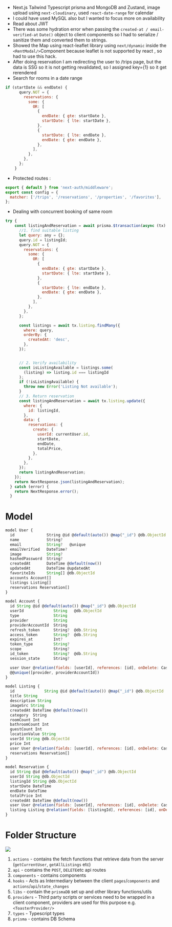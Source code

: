 - Next.js Tailwind Typescript prisma and MongoDB and Zustand, image upload using `next-cloudinary`, used `react-date-range` for calendar
- I could have used MySQL also but I wanted to focus more on availability
- Read about JWT
- There was some hydration error when passing the `created-at / email-verified-at` `Date()` object to client components so I had to serialize / sanitize them and converted them to strings.
- Showed the Map using react-leaflet library using `next/dynamic` inside the `<RentModal/>`Component because leaflet is not supported by react , so had to use this hack.
- After doing reservation I am redirecting the user to /trips page, but the data is SSG so it is not getting revalidated, so I assigned <TripsClient/> key={1} so it get rerendered
- Search for rooms in a date range
```javascript
if (startDate && endDate) {
      query.NOT = {
        reservations: {
          some: {
            OR: [
              {
                endDate: { gte: startDate },
                startDate: { lte: startDate },
              },
              {
                startDate: { lte: endDate },
                endDate: { gte: endDate },
              },
            ],
          },
        },
      };
    }
```
- Protected routes :
```javascript
export { default } from 'next-auth/middleware';
export const config = {
  matcher: ['/trips', '/reservations', '/properties', '/favorites'],
};
```
- Dealing with concurrent booking of same room
```javascript
try {
    const listingAndReservation = await prisma.$transaction(async (tx) => {
      //1. find suitable listing
      let query: any = {};
      query.id = listingId;
      query.NOT = {
        reservations: {
          some: {
            OR: [
              {
                endDate: { gte: startDate },
                startDate: { lte: startDate },
              },
              {
                startDate: { lte: endDate },
                endDate: { gte: endDate },
              },
            ],
          },
        },
      };

      const listings = await tx.listing.findMany({
        where: query,
        orderBy: {
          createdAt: 'desc',
        },
      });


      // 2. Verify availability
      const isListingAvailable = listings.some(
        (listing) => listing.id === listingId
      );
      if (!isListingAvailable) {
        throw new Error('Listing Not available');
      }
      // 3. Return reservation
      const listingAndReservation = await tx.listing.update({
        where: {
          id: listingId,
        },
        data: {
          reservations: {
            create: {
              userId: currentUser.id,
              startDate,
              endDate,
              totalPrice,
            },
          },
        },
      });
      return listingAndReservation;
    });
    return NextResponse.json(listingAndReservation);
  } catch (error) {
    return NextResponse.error();
  }
```
# Model

```javascript
model User {
  id              String @id @default(auto()) @map("_id") @db.ObjectId
  name            String?
  email           String?   @unique
  emailVerified   DateTime?
  image           String?
  hashedPassword  String?
  createdAt       DateTime @default(now())
  updatedAt       DateTime @updatedAt
  favoriteIds     String[] @db.ObjectId
  accounts Account[]
  listings Listing[]
  reservations Reservation[]
}

model Account {
  id String @id @default(auto()) @map("_id") @db.ObjectId
  userId             String   @db.ObjectId
  type               String
  provider           String
  providerAccountId  String
  refresh_token      String?  @db.String
  access_token       String?  @db.String
  expires_at         Int?
  token_type         String?
  scope              String?
  id_token           String?  @db.String
  session_state      String?

  user User @relation(fields: [userId], references: [id], onDelete: Cascade)
  @@unique([provider, providerAccountId])
}

model Listing {
  id             String @id @default(auto()) @map("_id") @db.ObjectId
  title String
  description String
  imageSrc String
  createdAt DateTime @default(now())
  category  String
  roomCount Int
  bathroomCount Int
  guestCount Int
  locationValue String
  userId String @db.ObjectId
  price Int
  user User @relation(fields: [userId], references: [id], onDelete: Cascade)
  reservations Reservation[]
}

model Reservation {
  id String @id @default(auto()) @map("_id") @db.ObjectId
  userId String @db.ObjectId
  listingId String @db.ObjectId  
  startDate DateTime
  endDate DateTime
  totalPrice Int
  createdAt DateTime @default(now())
  user User @relation(fields: [userId], references: [id], onDelete: Cascade)
  listing Listing @relation(fields: [listingId], references: [id], onDelete: Cascade)
}
```

# Folder Structure
![](Pasted_image_20230917214433.png)
1. `actions` - contains the fetch functions that retrieve data from the server (`getCurrentUser`, `getAllListings` etc)
2. `api` - contains the `POST`, `DELETE`etc api routes
3. `components` - contains components
4. `hooks` - Acts as Intermediary between the client `pages`/`components` and `actions`/`api`/`state_changes`
5. `libs` - contain the `prismaDB` set up and other library functions/utils
6. `providers` - Third party scripts or services need to be wrapped in a client component, providers are used for this purpose e.g. `<ToasterProvider/>`
7. `types` - Typescript types
8. `prisma` - contains DB Schema